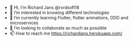 - 👋 Hi, I’m Richard Jans @rxrdsoft18
- 👀 I’m interested in knowing different technologies
- 🌱 I’m currently learning Flutter, flutter animations, DDD and microservices
- 💞️ I’m looking to collaborate as much as possible
- 📫 How to reach me https://richardjans.herokuapp.com/

<!---
rxrdsoft18/rxrdsoft18 is a ✨ special ✨ repository because its `README.md` (this file) appears on your GitHub profile.
You can click the Preview link to take a look at your changes.
--->
